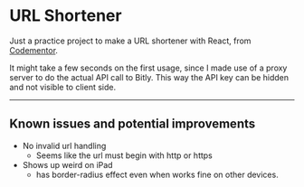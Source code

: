 # URL Shortener

Just a practice project to make a URL shortener with React, from [Codementor](https://www.codementor.io/projects/web/link-shortener-website-brqjanf6zq).

It might take a few seconds on the first usage, since I made use of a proxy server to do the actual API call to Bitly.
This way the API key can be hidden and not visible to client side.

---

## Known issues and potential improvements
- No invalid url handling
  - Seems like the url must begin with http or https
- Shows up weird on iPad
  - has border-radius effect even when works fine on other devices.
